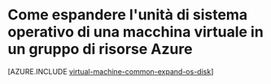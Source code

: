 <properties
   pageTitle="Come espandere l'unità di sistema operativo di una macchina virtuale in un gruppo di risorse Azure | Microsoft Azure"
   description="In questo articolo illustra un approccio per espandere le dimensioni dell'unità di sistema operativo di una macchina virtuale tramite Manager delle risorse Powershell Azure."
   services="virtual-machines-windows"
   documentationCenter=""
   authors="kirpasingh"
   manager="roshar"
   editor=""
   tags="azure-resource-manager"/>

<tags
   ms.service="virtual-machines-windows"
   ms.devlang="na"
   ms.topic="article"
   ms.tgt_pltfrm="vm-windows"
   ms.workload="infrastructure-services"
   ms.date="10/18/2016"
   ms.author="kirpas"/>

# <a name="how-to-expand-the-os-drive-of-a-virtual-machine-in-an-azure-resource-group"></a>Come espandere l'unità di sistema operativo di una macchina virtuale in un gruppo di risorse Azure

[AZURE.INCLUDE [virtual-machine-common-expand-os-disk](../../includes/virtual-machines-common-expand-os-disk.md)]
